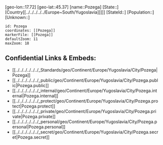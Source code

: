 ﻿---
location: [45.37,17.72]
mapzoom: [7,12] 
mapmarker: city 
type: City
tags:
- geo/City


SpocWebEntityId: 33494
isDeleted: false
confidential: public

---
[geo-lon::17.72]
[geo-lat::45.37]
[name::Pozega]
[State::]
[Country[[../../../../../Europe~South/Yugoslavia]]]]]
[StateId::]
[Population::]
[Unknown::]


```leaflet
id: Pozega
coordinates: [[Pozega]]
markerFile: [[Pozega]]
defaultZoom: 11 
maxZoom: 18
```


## Confidential Links & Embeds: 
- [[../../../../../../_Standards/geo/Continent/Europe/Yugoslavia/City/Pozega|Pozega]] 
- [[../../../../../../_public/geo/Continent/Europe/Yugoslavia/City/Pozega.public|Pozega.public]] 
- [[../../../../../../_internal/geo/Continent/Europe/Yugoslavia/City/Pozega.internal|Pozega.internal]] 
- [[../../../../../../_protect/geo/Continent/Europe/Yugoslavia/City/Pozega.protect|Pozega.protect]] 
- [[../../../../../../_private/geo/Continent/Europe/Yugoslavia/City/Pozega.private|Pozega.private]] 
- [[../../../../../../_personal/geo/Continent/Europe/Yugoslavia/City/Pozega.personal|Pozega.personal]] 
- [[../../../../../../_secret/geo/Continent/Europe/Yugoslavia/City/Pozega.secret|Pozega.secret]] 
